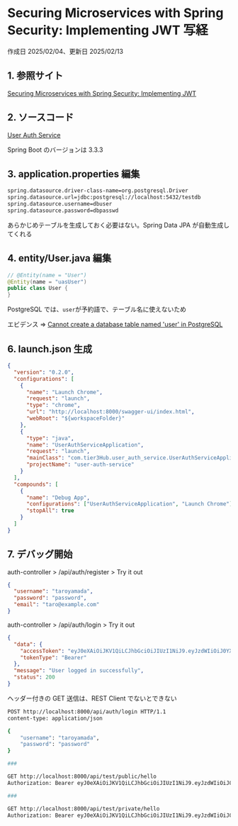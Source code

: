 # Securing Microservices with Spring Security: Implementing JWT 写経

作成日 2025/02/04、更新日 2025/02/13

## 1. 参照サイト

[Securing Microservices with Spring Security: Implementing JWT](https://dev.to/ayshriv/securing-microservices-with-spring-security-implementing-jwt-38m6)

## 2. ソースコード

[User Auth Service](https://github.com/ayushstwt/user-auth-service)

Spring Boot のバージョンは 3.3.3

## 3. application.properties 編集

```bash
spring.datasource.driver-class-name=org.postgresql.Driver
spring.datasource.url=jdbc:postgresql://localhost:5432/testdb
spring.datasource.username=dbuser
spring.datasource.password=dbpasswd
```

あらかじめテーブルを生成しておく必要はない。Spring Data JPA が自動生成してくれる

## 4. entity/User.java 編集

```java
// @Entity(name = "User")
@Entity(name = "uasUser")
public class User {
}
```

PostgreSQL では、`user`が予約語で、テーブル名に使えないため

エビデンス => [Cannot create a database table named 'user' in PostgreSQL](https://stackoverflow.com/questions/22256124/cannot-create-a-database-table-named-user-in-postgresql)

## 6. launch.json 生成

```json
{
  "version": "0.2.0",
  "configurations": [
    {
      "name": "Launch Chrome",
      "request": "launch",
      "type": "chrome",
      "url": "http://localhost:8000/swagger-ui/index.html",
      "webRoot": "${workspaceFolder}"
    },
    {
      "type": "java",
      "name": "UserAuthServiceApplication",
      "request": "launch",
      "mainClass": "com.tier3Hub.user_auth_service.UserAuthServiceApplication",
      "projectName": "user-auth-service"
    }
  ],
  "compounds": [
    {
      "name": "Debug App",
      "configurations": ["UserAuthServiceApplication", "Launch Chrome"],
      "stopAll": true
    }
  ]
}
```

## 7. デバッグ開始

auth-controller > /api/auth/register > Try it out

```json
{
  "username": "taroyamada",
  "password": "password",
  "email": "taro@example.com"
}
```

auth-controller > /api/auth/login > Try it out

```json
{
  "data": {
    "accessToken": "eyJ0eXAiOiJKV1QiLCJhbGciOiJIUzI1NiJ9.eyJzdWIiOiJ0YXJveWFtYWRhIiwiaWF0IjoxNzM5NDEzNTk0LCJleHAiOjE3Mzk0MTY1OTR9.l-mudFojUIm_WHcca0DQg6YjJhVAYfIfhMm8T1Y5is0",
    "tokenType": "Bearer"
  },
  "message": "User logged in successfully",
  "status": 200
}
```

ヘッダー付きの GET 送信は、REST Client でないとできない

```bash
POST http://localhost:8000/api/auth/login HTTP/1.1
content-type: application/json

{
    "username": "taroyamada",
    "password": "password"
}

###

GET http://localhost:8000/api/test/public/hello
Authorization: Bearer eyJ0eXAiOiJKV1QiLCJhbGciOiJIUzI1NiJ9.eyJzdWIiOiJ0YXJveWFtYWRhIiwiaWF0IjoxNzM5NDI4NzQ2LCJleHAiOjE3Mzk0MzE3NDZ9.6YB7jnk7miOtsPuuV6l1hBXs1KMUzc5dokBCqoaedlQ

###

GET http://localhost:8000/api/test/private/hello
Authorization: Bearer eyJ0eXAiOiJKV1QiLCJhbGciOiJIUzI1NiJ9.eyJzdWIiOiJ0YXJveWFtYWRhIiwiaWF0IjoxNzM5NDI4NzQ2LCJleHAiOjE3Mzk0MzE3NDZ9.6YB7jnk7miOtsPuuV6l1hBXs1KMUzc5dokBCqoaedlQ
```

